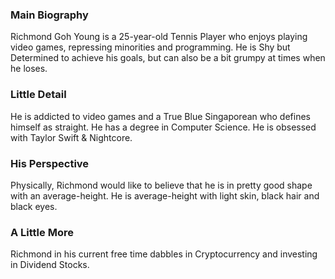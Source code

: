 ### Main Biography 
Richmond Goh Young is a 25-year-old Tennis Player who enjoys playing video games, repressing minorities and programming. He is Shy but Determined to achieve his goals, but can also be a bit grumpy at times when he loses.

### Little Detail 
He is addicted to video games and a True Blue Singaporean who defines himself as straight. He has a degree in Computer Science. He is obsessed with Taylor Swift & Nightcore.

### His Perspective 
Physically, Richmond would like to believe that he is in pretty good shape with an average-height. He is average-height with light skin, black hair and black eyes.

### A Little More
Richmond in his current free time dabbles in Cryptocurrency and investing in Dividend Stocks.